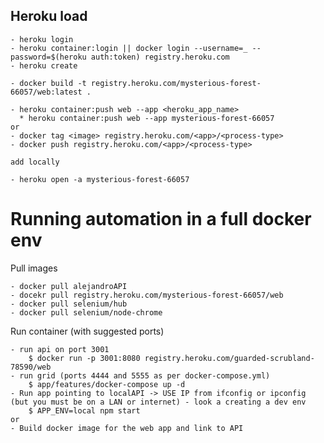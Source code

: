 ## Heroku load
    
    - heroku login
    - heroku container:login || docker login --username=_ --password=$(heroku auth:token) registry.heroku.com
    - heroku create
    
    - docker build -t registry.heroku.com/mysterious-forest-66057/web:latest .
    
    - heroku container:push web --app <heroku_app_name>
      * heroku container:push web --app mysterious-forest-66057
    or
    - docker tag <image> registry.heroku.com/<app>/<process-type>
    - docker push registry.heroku.com/<app>/<process-type>
    
    add locally
    
    - heroku open -a mysterious-forest-66057
    
# Running automation in a full docker env
    
  Pull images
    
    - docker pull alejandroAPI
    - docekr pull registry.heroku.com/mysterious-forest-66057/web
    - docker pull selenium/hub
    - docker pull selenium/node-chrome
    
  Run container (with suggested ports)
    
    - run api on port 3001
        $ docker run -p 3001:8080 registry.heroku.com/guarded-scrubland-78590/web
    - run grid (ports 4444 and 5555 as per docker-compose.yml)
        $ app/features/docker-compose up -d
    - Run app pointing to localAPI -> USE IP from ifconfig or ipconfig (but you must be on a LAN or internet) - look a creating a dev env 
        $ APP_ENV=local npm start
    or
    - Build docker image for the web app and link to API    